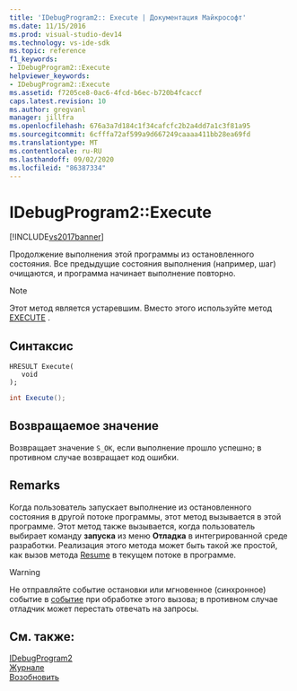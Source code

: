```yaml
---
title: 'IDebugProgram2:: Execute | Документация Майкрософт'
ms.date: 11/15/2016
ms.prod: visual-studio-dev14
ms.technology: vs-ide-sdk
ms.topic: reference
f1_keywords:
- IDebugProgram2::Execute
helpviewer_keywords:
- IDebugProgram2::Execute
ms.assetid: f7205ce8-0ac6-4fcd-b6ec-b720b4fcaccf
caps.latest.revision: 10
ms.author: gregvanl
manager: jillfra
ms.openlocfilehash: 676a3a7d184c1f34cafcfc2b2a4dd7a1c3f81a95
ms.sourcegitcommit: 6cfffa72af599a9d667249caaaa411bb28ea69fd
ms.translationtype: MT
ms.contentlocale: ru-RU
ms.lasthandoff: 09/02/2020
ms.locfileid: "86387334"
---
```

# <a name="idebugprogram2execute"></a>IDebugProgram2::Execute
[!INCLUDE[vs2017banner](../../../includes/vs2017banner.md)]

Продолжение выполнения этой программы из остановленного состояния. Все предыдущие состояния выполнения (например, шаг) очищаются, и программа начинает выполнение повторно.  
  
> [!NOTE]
> Этот метод является устаревшим. Вместо этого используйте метод [EXECUTE](../../../extensibility/debugger/reference/idebugprocess3-execute.md) .  
  
## <a name="syntax"></a>Синтаксис  
  
```cpp#  
HRESULT Execute(  
   void  
);  
```  
  
```csharp  
int Execute();  
```  
  
## <a name="return-value"></a>Возвращаемое значение  
 Возвращает значение `S_OK`, если выполнение прошло успешно; в противном случае возвращает код ошибки.  
  
## <a name="remarks"></a>Remarks  
 Когда пользователь запускает выполнение из остановленного состояния в другой потоке программы, этот метод вызывается в этой программе. Этот метод также вызывается, когда пользователь выбирает команду **запуска** из меню **Отладка** в интегрированной среде разработки. Реализация этого метода может быть такой же простой, как вызов метода [Resume](../../../extensibility/debugger/reference/idebugthread2-resume.md) в текущем потоке в программе.  
  
> [!WARNING]
> Не отправляйте событие остановки или мгновенное (синхронное) событие в [событие](../../../extensibility/debugger/reference/idebugeventcallback2-event.md) при обработке этого вызова; в противном случае отладчик может перестать отвечать на запросы.  
  
## <a name="see-also"></a>См. также:  
 [IDebugProgram2](../../../extensibility/debugger/reference/idebugprogram2.md)   
 [Журнале](../../../extensibility/debugger/reference/idebugeventcallback2-event.md)   
 [Возобновить](../../../extensibility/debugger/reference/idebugthread2-resume.md)
